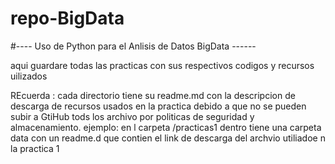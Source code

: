 # repo-BigData
#---- Uso de Python para el Anlisis de Datos BigData ------

aqui guardare todas las practicas con sus respectivos codigos y recursos uilizados 


REcuerda : cada directorio tiene su readme.md con la descripcion de descarga de recursos usados en la practica
   debido a que no se pueden subir a GtiHub tods los archivo por politicas de seguridad y almacenamiento.
   ejemplo: en l carpeta /practicas1 dentro tiene una carpeta data con un readme.d que contien el link de descarga del archvio utiliadoe n la practica 1
